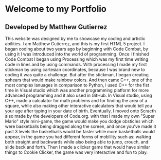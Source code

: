 # Welcome to my Portfolio
## Developed by Matthew Gutierrez
This website was designed by me to showcase my coding and artistic abilities.
   I am Matthew Gutierrez, and this is my first HTML 5 project. I began coding about two years ago by beginning with Code Combat, by using it I was introduced into the world of programming.
Once I finished Code Combat I began using Processing which was my first time writing code in lines and by using commands. 
With processing I made my first stickman by using cartesian coordinates, because I was brand new to coding it was quite a challenge.
But after the stickman, I began creating sphears that would make rainbow colors.
And then came C++, one of the most complex lanuages in comparison to Python, I used C++ for the fist time in Visual studio which was another programming platform for more advanced programming and it 
also used in GitHub. In Visual studio, using C++, made a calculator for math problems and for finding the area of a square, while also making other interactive calculators that would tell you your age
after typing in your date of birth. Eventually, I moved onto Scracth also made by the developers of Code.org. with that I made my own "Super Mario" style mini-game, the game would make you dodge obsticles
which were basketballs being dragged along the screen, and once you've made it past 3 levels the basketballs would be faster while more basketballs would appear, in the game you had different forms of moblility such as:
walking both straight and backwards while also being able to jump, crouch, and slide back and forth.
Then I made a clicker game that would have similar things to Cookie Clicker, the game was very interactive and fun to play. 

